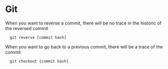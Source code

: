 # Git

When you want to reverse a commit, there will be no trace in the historic of the reversed commit

      git reverse [commit hash]

When you want to go back to a previous commit, there will be a trace of the commit

      git checkout [commit hash]
